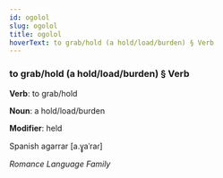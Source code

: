 ```yaml
---
id: ogolol
slug: ogolol
title: ogolol
hoverText: to grab/hold (a hold/load/burden) § Verb
---
```


### to grab/hold (a hold/load/burden) § Verb

**Verb**: to grab/hold

**Noun**: a hold/load/burden

**Modifier**: held

Spanish agarrar [a.ɣ̞aˈraɾ]

*Romance Language Family*